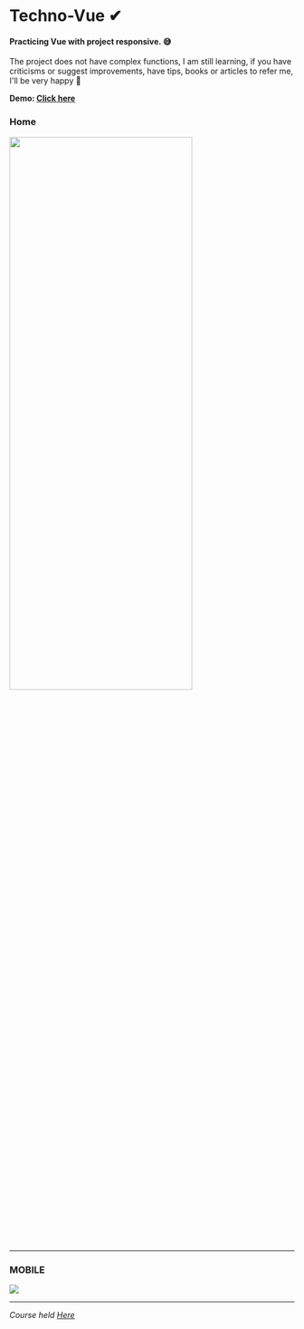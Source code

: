 
# Techno-Vue ✔ 
#### Practicing Vue with project responsive. 😅
The project does not have complex functions, I am still learning, if you have criticisms or suggest improvements, have tips, books or articles to refer me, I'll be very happy 💓


**Demo: [Click here](https://elvissouza.github.io/Techno-Vue/)**

### Home

<img src ="https://github.com/elvissouza/Techno-Vue/blob/master/img/Tablet.gif?raw=true" height= "50%" width= "80%">

---

### MOBILE

<img src ="https://github.com/elvissouza/Techno-Vue/blob/master/img/Techno.gif?raw=true" height= "auto" width= "auto">


---

*Course held [Here](https://www.origamid.com/curso/vue-js-completo)*
